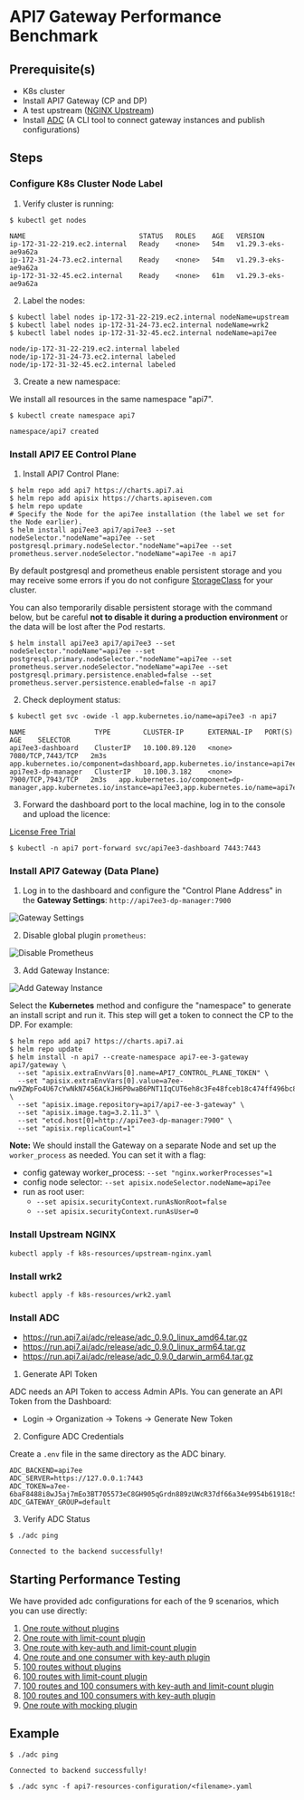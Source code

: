# API7 Gateway Performance Benchmark

## Prerequisite(s)

- K8s cluster
- Install API7 Gateway (CP and DP) 
- A test upstream ([NGINX Upstream](./k8s-resources/upstream-nginx.yaml))
- Install [ADC](https://docs.api7.ai/enterprise/best-practices/devops-adc#adc-introduction) (A CLI tool to connect gateway instances and publish configurations)

## Steps

### Configure K8s Cluster Node Label

1. Verify cluster is running:

```
$ kubectl get nodes

NAME                            STATUS   ROLES    AGE   VERSION
ip-172-31-22-219.ec2.internal   Ready    <none>   54m   v1.29.3-eks-ae9a62a
ip-172-31-24-73.ec2.internal    Ready    <none>   54m   v1.29.3-eks-ae9a62a
ip-172-31-32-45.ec2.internal    Ready    <none>   61m   v1.29.3-eks-ae9a62a
```

2. Label the nodes:

```
$ kubectl label nodes ip-172-31-22-219.ec2.internal nodeName=upstream
$ kubectl label nodes ip-172-31-24-73.ec2.internal nodeName=wrk2
$ kubectl label nodes ip-172-31-32-45.ec2.internal nodeName=api7ee

node/ip-172-31-22-219.ec2.internal labeled
node/ip-172-31-24-73.ec2.internal labeled
node/ip-172-31-32-45.ec2.internal labeled
```

3. Create a new namespace:

We install all resources in the same namespace "api7".

```
$ kubectl create namespace api7

namespace/api7 created
```

### Install API7 EE Control Plane

1. Install API7 Control Plane:

```
$ helm repo add api7 https://charts.api7.ai            
$ helm repo add apisix https://charts.apiseven.com
$ helm repo update
# Specify the Node for the api7ee installation (the label we set for the Node earlier).
$ helm install api7ee3 api7/api7ee3 --set nodeSelector."nodeName"=api7ee --set postgresql.primary.nodeSelector."nodeName"=api7ee --set prometheus.server.nodeSelector."nodeName"=api7ee -n api7
```

By default postgresql and prometheus enable persistent storage and you may receive some errors if you do not configure [StorageClass](https://kubernetes.io/docs/concepts/storage/persistent-volumes/#dynamic) for your cluster. 

You can also temporarily disable persistent storage with the command below, but be careful **not to disable it during a production environment** or the data will be lost after the Pod restarts.

```
$ helm install api7ee3 api7/api7ee3 --set nodeSelector."nodeName"=api7ee --set postgresql.primary.nodeSelector."nodeName"=api7ee --set prometheus.server.nodeSelector."nodeName"=api7ee --set postgresql.primary.persistence.enabled=false --set prometheus.server.persistence.enabled=false -n api7
```

2. Check deployment status:

```
$ kubectl get svc -owide -l app.kubernetes.io/name=api7ee3 -n api7

NAME                 TYPE        CLUSTER-IP      EXTERNAL-IP   PORT(S)             AGE    SELECTOR
api7ee3-dashboard    ClusterIP   10.100.89.120   <none>        7080/TCP,7443/TCP   2m3s   app.kubernetes.io/component=dashboard,app.kubernetes.io/instance=api7ee3,app.kubernetes.io/name=api7ee3
api7ee3-dp-manager   ClusterIP   10.100.3.182    <none>        7900/TCP,7943/TCP   2m3s   app.kubernetes.io/component=dp-manager,app.kubernetes.io/instance=api7ee3,app.kubernetes.io/name=api7ee3
```

3. Forward the dashboard port to the local machine, log in to the console and upload the licence:

[License Free Trial](https://api7.ai/try?product=enterprise)

```
$ kubectl -n api7 port-forward svc/api7ee3-dashboard 7443:7443
```

### Install API7 Gateway (Data Plane)

1. Log in to the dashboard and configure the "Control Plane Address" in the **Gateway Settings**: `http://api7ee3-dp-manager:7900`

![Gateway Settings](https://static.apiseven.com/uploads/2024/05/13/S5O8D2XJ_gateway-settings.jpeg)

2. Disable global plugin `prometheus`:

![Disable Prometheus](https://static.apiseven.com/uploads/2024/05/13/2XUKYxfv_disable-prometheus.jpeg)

3. Add Gateway Instance:

![Add Gateway Instance](https://static.apiseven.com/uploads/2024/05/13/mb3sy7wc_add-gateway-instance.jpeg)

Select the **Kubernetes** method and configure the "namespace" to generate an install script and run it. This step will get a token to connect the CP to the DP. For example:

```
$ helm repo add api7 https://charts.api7.ai
$ helm repo update
$ helm install -n api7 --create-namespace api7-ee-3-gateway api7/gateway \
  --set "apisix.extraEnvVars[0].name=API7_CONTROL_PLANE_TOKEN" \
  --set "apisix.extraEnvVars[0].value=a7ee-nw9ZWpFo4U67cYwNkN7456ACkJH6P0waB6PNT1IqCUT6eh8c3Fe48fceb18c474ff496bc8913140c6cec" \
  --set "apisix.image.repository=api7/api7-ee-3-gateway" \
  --set "apisix.image.tag=3.2.11.3" \
  --set "etcd.host[0]=http://api7ee3-dp-manager:7900" \
  --set "apisix.replicaCount=1"
```

**Note:** We should install the Gateway on a separate Node and set up the `worker_process` as needed. You can set it with a flag:
- config gateway worker_process: `--set "nginx.workerProcesses"=1`
- config node selector: `--set apisix.nodeSelector.nodeName=api7ee`
- run as root user:
  - `--set apisix.securityContext.runAsNonRoot=false`
  - `--set apisix.securityContext.runAsUser=0`

### Install Upstream NGINX

```
kubectl apply -f k8s-resources/upstream-nginx.yaml
```

### Install wrk2

```
kubectl apply -f k8s-resources/wrk2.yaml
```

### Install ADC

- https://run.api7.ai/adc/release/adc_0.9.0_linux_amd64.tar.gz
- https://run.api7.ai/adc/release/adc_0.9.0_linux_arm64.tar.gz
- https://run.api7.ai/adc/release/adc_0.9.0_darwin_arm64.tar.gz

1. Generate API Token

ADC needs an API Token to access Admin APIs. You can generate an API Token from the Dashboard:

- Login -> Organization -> Tokens -> Generate New Token

2. Configure ADC Credentials

Create a `.env` file in the same directory as the ADC binary.

```
ADC_BACKEND=api7ee
ADC_SERVER=https://127.0.0.1:7443
ADC_TOKEN=a7ee-6baF8488i8wJ5aj7mEo3BT705573eC8GH905qGrdn889zUWcR37df66a34e9954b61918c5dfd13abce3e
ADC_GATEWAY_GROUP=default
```

3. Verify ADC Status

```
$ ./adc ping

Connected to the backend successfully!
```

## Starting Performance Testing

We have provided adc configurations for each of the 9 scenarios, which you can use directly:

1. [One route without plugins](./api7-resources-configuration/1-one-route-without-plugin.yaml)
2. [One route with limit-count plugin](./api7-resources-configuration/2-one-route-with-limit-count.yaml)
3. [One route with key-auth and limit-count plugin](./api7-resources-configuration/3-one-route-with-key-auth-and-limit-count.yaml)
4. [One route and one consumer with key-auth plugin](./api7-resources-configuration/4-one-route-with-key-auth.yaml)
5. [100 routes without plugins](./api7-resources-configuration/5-100-route-without-plugin.yaml)
6. [100 routes with limit-count plugin](./api7-resources-configuration/6-100-route-with-limit-count.yaml)
7. [100 routes and 100 consumers with key-auth and limit-count plugin](./api7-resources-configuration/7-100-route-and-consumer-with-key-auth-limit-count.yaml)
8. [100 routes and 100 consumers with key-auth plugin](./api7-resources-configuration/8-100-route-and-consumer-with-key-auth.yaml)
9. [One route with mocking plugin](./api7-resources-configuration/9-one-route-with-mocking.yaml)

## Example

```
$ ./adc ping

Connected to backend successfully!

$ ./adc sync -f api7-resources-configuration/<filename>.yaml
```
